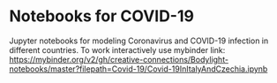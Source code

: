# Notebooks for COVID-19

Jupyter notebooks for modeling Coronavirus and COVID-19 infection in different countries.
To work interactively use mybinder link:
https://mybinder.org/v2/gh/creative-connections/Bodylight-notebooks/master?filepath=Covid-19/Covid-19InItalyAndCzechia.ipynb
